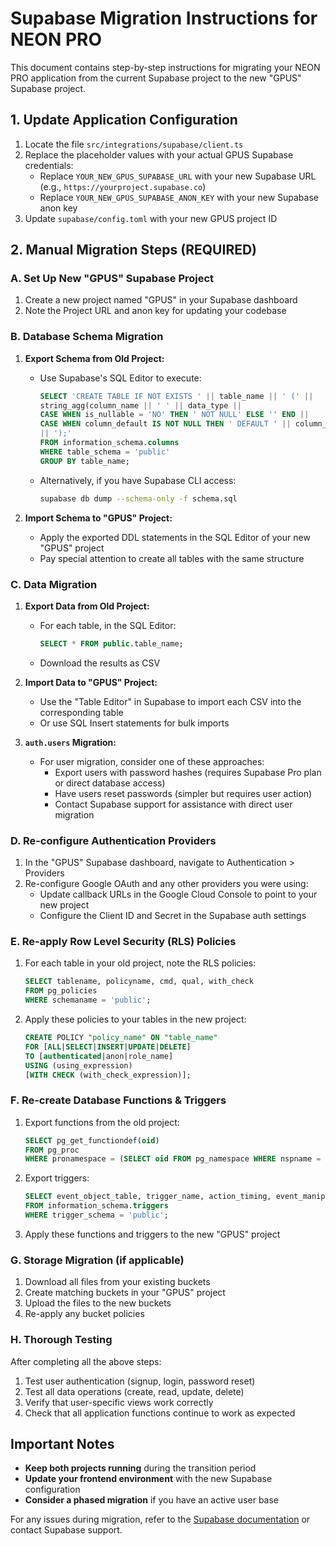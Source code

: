 
# Supabase Migration Instructions for NEON PRO

This document contains step-by-step instructions for migrating your NEON PRO application from the current Supabase project to the new "GPUS" Supabase project.

## 1. Update Application Configuration

1. Locate the file `src/integrations/supabase/client.ts`
2. Replace the placeholder values with your actual GPUS Supabase credentials:
   - Replace `YOUR_NEW_GPUS_SUPABASE_URL` with your new Supabase URL (e.g., `https://yourproject.supabase.co`)
   - Replace `YOUR_NEW_GPUS_SUPABASE_ANON_KEY` with your new Supabase anon key
3. Update `supabase/config.toml` with your new GPUS project ID

## 2. Manual Migration Steps (REQUIRED)

### A. Set Up New "GPUS" Supabase Project

1. Create a new project named "GPUS" in your Supabase dashboard
2. Note the Project URL and anon key for updating your codebase

### B. Database Schema Migration

1. **Export Schema from Old Project:**
   - Use Supabase's SQL Editor to execute:
     ```sql
     SELECT 'CREATE TABLE IF NOT EXISTS ' || table_name || ' (' || 
     string_agg(column_name || ' ' || data_type || 
     CASE WHEN is_nullable = 'NO' THEN ' NOT NULL' ELSE '' END || 
     CASE WHEN column_default IS NOT NULL THEN ' DEFAULT ' || column_default ELSE '' END, ', ') 
     || ');' 
     FROM information_schema.columns 
     WHERE table_schema = 'public' 
     GROUP BY table_name;
     ```
   - Alternatively, if you have Supabase CLI access:
     ```bash
     supabase db dump --schema-only -f schema.sql
     ```

2. **Import Schema to "GPUS" Project:**
   - Apply the exported DDL statements in the SQL Editor of your new "GPUS" project
   - Pay special attention to create all tables with the same structure

### C. Data Migration

1. **Export Data from Old Project:**
   - For each table, in the SQL Editor:
     ```sql
     SELECT * FROM public.table_name;
     ```
   - Download the results as CSV

2. **Import Data to "GPUS" Project:**
   - Use the "Table Editor" in Supabase to import each CSV into the corresponding table
   - Or use SQL Insert statements for bulk imports

3. **`auth.users` Migration:**
   - For user migration, consider one of these approaches:
     - Export users with password hashes (requires Supabase Pro plan or direct database access)
     - Have users reset passwords (simpler but requires user action)
     - Contact Supabase support for assistance with direct user migration

### D. Re-configure Authentication Providers

1. In the "GPUS" Supabase dashboard, navigate to Authentication > Providers
2. Re-configure Google OAuth and any other providers you were using:
   - Update callback URLs in the Google Cloud Console to point to your new project
   - Configure the Client ID and Secret in the Supabase auth settings

### E. Re-apply Row Level Security (RLS) Policies

1. For each table in your old project, note the RLS policies:
   ```sql
   SELECT tablename, policyname, cmd, qual, with_check
   FROM pg_policies
   WHERE schemaname = 'public';
   ```

2. Apply these policies to your tables in the new project:
   ```sql
   CREATE POLICY "policy_name" ON "table_name" 
   FOR [ALL|SELECT|INSERT|UPDATE|DELETE]
   TO [authenticated|anon|role_name]
   USING (using_expression)
   [WITH CHECK (with_check_expression)];
   ```

### F. Re-create Database Functions & Triggers

1. Export functions from the old project:
   ```sql
   SELECT pg_get_functiondef(oid)
   FROM pg_proc
   WHERE pronamespace = (SELECT oid FROM pg_namespace WHERE nspname = 'public');
   ```

2. Export triggers:
   ```sql
   SELECT event_object_table, trigger_name, action_timing, event_manipulation, action_statement
   FROM information_schema.triggers
   WHERE trigger_schema = 'public';
   ```

3. Apply these functions and triggers to the new "GPUS" project

### G. Storage Migration (if applicable)

1. Download all files from your existing buckets
2. Create matching buckets in your "GPUS" project
3. Upload the files to the new buckets
4. Re-apply any bucket policies

### H. Thorough Testing

After completing all the above steps:

1. Test user authentication (signup, login, password reset)
2. Test all data operations (create, read, update, delete)
3. Verify that user-specific views work correctly
4. Check that all application functions continue to work as expected

## Important Notes

- **Keep both projects running** during the transition period
- **Update your frontend environment** with the new Supabase configuration
- **Consider a phased migration** if you have an active user base

For any issues during migration, refer to the [Supabase documentation](https://supabase.com/docs) or contact Supabase support.
